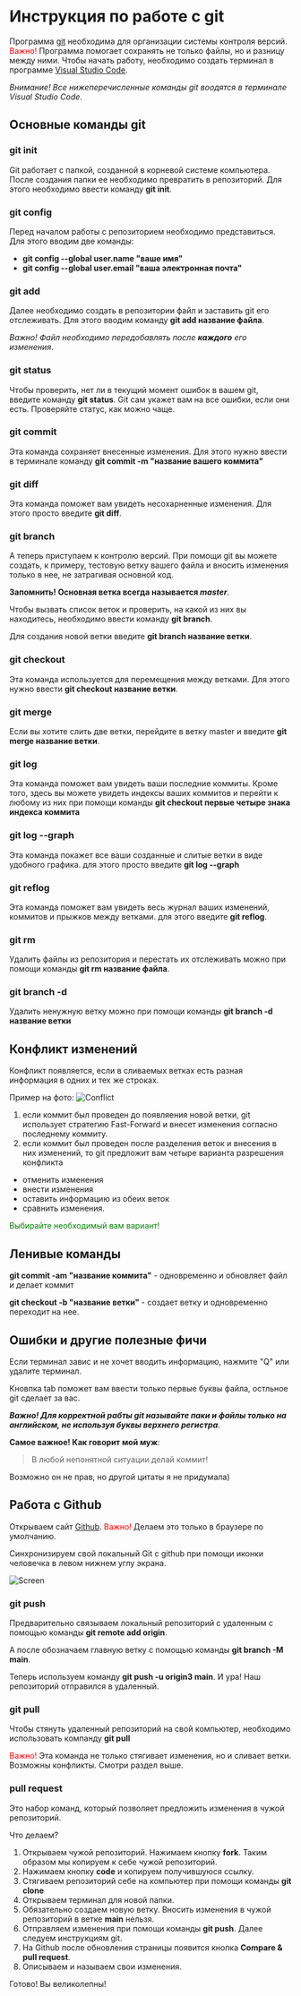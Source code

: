 # Инструкция по работе с git

Программа [git](https://git-scm.com/downloads) необходима для организации системы контроля версий. <span style="color:red">Важно!</span> Программа помогает сохранять не только файлы, но и разницу между ними. Чтобы начать работу, необходимо создать терминал в программе [Visual Studio Code](https://code.visualstudio.com/). 

*Внимание! Все нижеперечисленные команды git воодятся в терминале Visual Studio Code*.

## Основные команды git

### git init

Git работает с папкой, созданной в корневой системе компьютера. После создания папки ее необходимо превратить в репозиторий. Для этого необходимо ввести команду **git init**.

### git config

Перед началом работы с репозиторием необходимо представиться. Для этого вводим две команды: 
+ **git config --global user.name "ваше имя"**
+ **git config --global user.email "ваша электронная почта"**

### git add

Далее необходимо создать в репозитории файл и заставить git его отслеживать. Для этого вводим команду **git add название файла**.

*Важно! Файл необходимо передобавлять после __каждого__ его изменения*.

### git status

Чтобы проверить, нет ли в текущий момент ошибок в вашем git, введите команду **git status**. Git сам укажет вам на все ошибки, если они есть. Проверяйте статус, как можно чаще.

### git commit

Эта команда сохраняет внесенные изменения. Для этого нужно ввести в терминале команду **git commit -m "название вашего коммита"**

### git diff

Эта команда поможет вам увидеть несохарненные изменения. Для этого просто введите **git diff**.

### git branch

А теперь приступаем к контролю версий. При помощи git вы можете создать, к примеру, тестовую ветку вашего файла и вносить изменения только в нее, не затрагивая основной код. 

__Запомнить! Основная ветка всегда называется *master*__.

Чтобы вызвать список веток и проверить, на какой из них вы находитесь, необходимо ввести команду **git branch**.

Для создания новой ветки введите **git branch название ветки**.

### git checkout

Эта команда используется для перемещения между ветками. Для этого нужно ввести **git checkout
название ветки**.

### git merge

Если вы хотите слить две ветки, перейдите в ветку master и введите **git merge название ветки**.

### git log

Эта команда поможет вам увидеть ваши последние коммиты. Кроме того, здесь вы можете увидеть индексы ваших коммитов и перейти к любому из них при помощи команды **git checkout первые четыре знака индекса коммита**

### git log --graph

Эта команда покажет все ваши созданные и слитые ветки в виде удобного графика. для этого просто введите **git log --graph**

### git reflog

Эта команда поможет вам увидеть весь журнал ваших изменений, коммитов и прыжков между ветками. для этого введите **git reflog**.

### git rm

Удалить файлы из репозитория и перестать их отслеживать можно при помощи команды **git rm название файла**.

### git branch -d

Удалить ненужную ветку можно при помощи команды **git branch -d название ветки**

## Конфликт изменений

Конфликт появляется, если в сливаемых ветках есть разная информация в одних и тех же строках.

Пример на фото:
![Conflict](conflict.png)

1. если коммит был проведен до появляения новой ветки, git использует стратегию Fast-Forward и внесет изменения согласно последнему коммиту.
2. если коммит был проведен после разделения веток и внесения в них изменений, то git предложит вам четыре варианта разрешения конфликта
+ отменить изменения
+ внести изменения
+ оставить информацию из обеих веток
+ сравнить изменения.

<span style="color:green">Выбирайте необходимый вам вариант!</span>

## Ленивые команды

**git commit -am "название коммита"** - одновременно и обновляет файл и делает коммит

**git checkout -b "название ветки"** - создает ветку и одновременно переходит на нее.

## Ошибки и другие полезные фичи 

Если терминал завис и не хочет вводить информацию, нажмите "Q" или удалите терминал.

Кновпка tab поможет вам ввести только первые буквы файла, остльное git сделает за вас.

**_Важно! Для корректной рабты git называйте паки и файлы только на английском, не используя буквы верхнего регистра_**.

**Самое важное! Как говорит мой муж**:
> В любой непонятной ситуации делай коммит!

Возможно он не прав, но другой цитаты я не придумала)

## Работа с Github

Открываем сайт [Github](https://github.com/). <span style="color:red">Важно!</span> Делаем это только в браузере по умолчанию.

Синхронизируем свой локальный Git с github при помощи иконки человечка в левом нижнем углу экрана.

![Screen](screen.PNG)

### git push 

Предварительно связываем локальный репозиторий с удаленным с помощью команды **git remote add origin**.

А после обозначаем главную ветку с помощью команды **git branch -M main**.

Теперь используем команду **git push -u origin3 main**. И ура! Наш репозиторий отправился в удаленный.

### git pull

Чтобы стянуть удаленный репозиторий на свой компьютер, необходимо использовать компанду **git pull**

<span style="color:red">Важно!</span> Эта команда не только стягивает изменения, но и сливает ветки. Возможны конфликты. Смотри раздел выше.

### pull request

Это набор команд, который позволяет предложить изменения в чужой репозиторий.

Что делаем?

1. Открываем чужой репозиторий. Нажимаем кнопку **fork**. Таким образом мы копируем к себе чужой репозиторий.
2. Нажимаем кнопку **code** и копируем получившуюся ссылку.
3. Стягиваем репозиторий себе на компьютер при помощи команды **git clone**
4. Открываем терминал для новой папки.
5. Обязательно создаем новую ветку. Вносить изменения в чужой репозиторий в ветке **main** нельзя.
6. Отправляем изменения при помощи команды **git push**. Далее следуем инструкциям git.
7. На Github после обновления страницы появится кнопка **Compare & pull request**.
8. Описываем и называем свои изменения.

Готово! Вы великолепны!